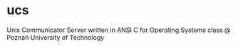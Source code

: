ucs
===

Unix Communicator Server written in ANSI C for Operating Systems class @ Poznań University of Technology